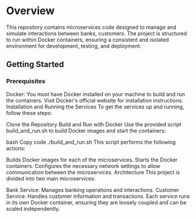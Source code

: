 # Overview

This repository contains microservices code designed to manage and simulate interactions between banks, customers. The project is structured to run within Docker containers, ensuring a consistent and isolated environment for development, testing, and deployment.

## Getting Started

### Prerequisites
Docker: You must have Docker installed on your machine to build and run the containers. Visit Docker's official website for installation instructions.
Installation and Running the Services
To get the services up and running, follow these steps:

Clone the Repository
Build and Run with Docker
Use the provided script build_and_run.sh to build Docker images and start the containers:

bash
Copy code
./build_and_run.sh
This script performs the following actions:

Builds Docker images for each of the microservices.
Starts the Docker containers.
Configures the necessary network settings to allow communication between the microservices.
Architecture
This project is divided into two main microservices:

Bank Service: Manages banking operations and interactions.
Customer Service: Handles customer information and transactions.
Each service runs in its own Docker container, ensuring they are loosely coupled and can be scaled independently.
